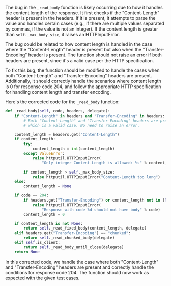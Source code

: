 The bug in the `_read_body` function is likely occurring due to how it handles the content length of the response. It first checks if the "Content-Length" header is present in the headers. If it is present, it attempts to parse the value and handles certain cases (e.g., if there are multiple values separated by commas, if the value is not an integer). If the content length is greater than `self._max_body_size`, it raises an HTTPInputError.

The bug could be related to how content length is handled in the case where the "Content-Length" header is present but also when the "Transfer-Encoding" header is present. The function should not raise an error if both headers are present, since it's a valid case per the HTTP specification.

To fix this bug, the function should be modified to handle the cases when both "Content-Length" and "Transfer-Encoding" headers are present. Additionally, it should correctly handle the scenarios where content length is 0 for response code 204, and follow the appropriate HTTP specification for handling content length and transfer encoding.

Here's the corrected code for the `_read_body` function:

```python
def _read_body(self, code, headers, delegate):
    if "Content-Length" in headers and "Transfer-Encoding" in headers:
        # Both "Content-Length" and "Transfer-Encoding" headers are present,
        # which is a valid case. No need to raise an error.

    content_length = headers.get("Content-Length")
    if content_length:
        try:
            content_length = int(content_length)
        except ValueError:
            raise httputil.HTTPInputError(
                "Only integer Content-Length is allowed: %s" % content_length)

        if content_length > self._max_body_size:
            raise httputil.HTTPInputError("Content-Length too long")
    else:
        content_length = None

    if code == 204:
        if headers.get("Transfer-Encoding") or content_length not in (None, 0):
            raise httputil.HTTPInputError(
                "Response with code %d should not have body" % code)
        content_length = 0

    if content_length is not None:
        return self._read_fixed_body(content_length, delegate)
    elif headers.get("Transfer-Encoding") == "chunked":
        return self._read_chunked_body(delegate)
    elif self.is_client:
        return self._read_body_until_close(delegate)
    return None
```
In this corrected code, we handle the case where both "Content-Length" and "Transfer-Encoding" headers are present and correctly handle the conditions for response code 204. The function should now work as expected with the given test cases.